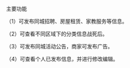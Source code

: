 
主要功能

（1）可发布同城招聘、房屋租赁、家教服务等信息。

（2）可查看不同区域下的分类信息战死后。

（3）可发布同城活动公告，商家可发布广告。

（4）可查看个人已发布信息，并进行修改编辑。
